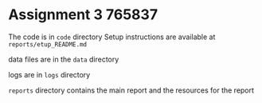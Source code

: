 # Assignment 3 765837

The code is in `code` directory
  Setup instructions are available at `reports/etup_README.md`

data files are in the `data` directory

logs are in `logs` directory

`reports` directory contains the main report and the resources for the report 
